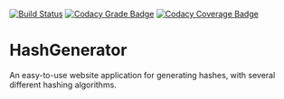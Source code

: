 [![Build Status](https://travis-ci.org/dannil/HashGenerator.svg?branch=dev)](https://travis-ci.org/dannil/HashGenerator)
[![Codacy Grade Badge](https://api.codacy.com/project/badge/grade/e04df094ff254542aeb39f21c4355bb0)](https://www.codacy.com/app/dannil/HashGenerator)
[![Codacy Coverage Badge](https://api.codacy.com/project/badge/coverage/e04df094ff254542aeb39f21c4355bb0)](https://www.codacy.com/app/dannil/HashGenerator)

# HashGenerator

An easy-to-use website application for generating hashes, with several different hashing algorithms.